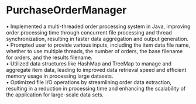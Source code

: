 # PurchaseOrderManager
• Implemented a multi-threaded order processing system in Java, improving order processing time through concurrent file processing and thread synchronization, resulting in faster data aggregation and output generation.
  <br>
• Prompted user to provide various inputs, including the item data file name, whether to use multiple threads, the number of orders, the base filename for orders, and the results filename.
  <br>
• Utilized data structures like HashMap and TreeMap to manage and aggregate item data, leading to improved data retrieval speed and efficient memory usage in processing large datasets.
  <br>
• Optimized file I/O operations by streamlining order data extraction, resulting in a reduction in processing time and enhancing the scalability of the application for large-scale data sets.

